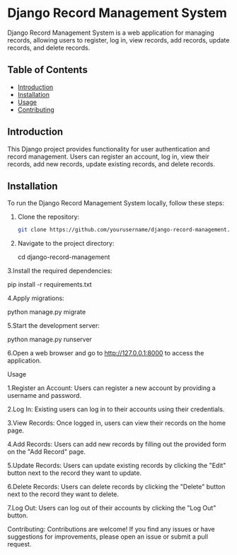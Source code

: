 # Django Record Management System

Django Record Management System is a web application for managing records, allowing users to register, log in, view records, add records, update records, and delete records.

## Table of Contents
- [Introduction](#introduction)
- [Installation](#installation)
- [Usage](#usage)
- [Contributing](#contributing)

## Introduction

This Django project provides functionality for user authentication and record management. Users can register an account, log in, view their records, add new records, update existing records, and delete records.

## Installation

To run the Django Record Management System locally, follow these steps:

1. Clone the repository:

   ```bash
   git clone https://github.com/yourusername/django-record-management.git
2. Navigate to the project directory:

   cd django-record-management

3.Install the required dependencies:

pip install -r requirements.txt

4.Apply migrations:

python manage.py migrate

5.Start the development server:

python manage.py runserver

6.Open a web browser and go to http://127.0.0.1:8000 to access the application.

Usage

1.Register an Account: Users can register a new account by providing a username and password.

2.Log In: Existing users can log in to their accounts using their credentials.

3.View Records: Once logged in, users can view their records on the home page.

4.Add Records: Users can add new records by filling out the provided form on the "Add Record" page.

5.Update Records: Users can update existing records by clicking the "Edit" button next to the record they want to update.

6.Delete Records: Users can delete records by clicking the "Delete" button next to the record they want to delete.

7.Log Out: Users can log out of their accounts by clicking the "Log Out" button.

Contributing:
Contributions are welcome! If you find any issues or have suggestions for improvements, please open an issue or submit a pull request.
